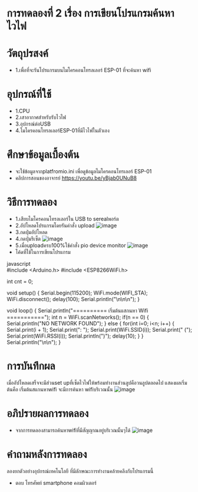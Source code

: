 # การทดลองที่ 2 เรื่อง การเขียนโปรแกรมค้นหาไวไฟ

# วัตถุปรสงค์
* 1.เพื่อที่จะรันโปรแกรมบนไมโครคอนโทรลเลอร์ ESP-01 ที่จะค้นหา wifi

# อุปกรณ์ที่ใช้
* 1.CPU
* 2.เสาอากาศสำหรับรับไวไฟ
* 3.อุปกรณ์ต่อUSB
* 4.ไมโครคอนโทรลเลอร์ESP-01ที่มีไวไฟในตัวเอง

# ศึกษาข้อมูลเบื้องต้น
* จะใช้ข้อมูลจากplatfromio.ini เพื่อดูข้อมูลไมโครคอนโทรเลอร์ ESP-01
* คลิปการสอนของอาจารย์ https://youtu.be/yBjab0UNuB8

# วิธีการทดลอง
* 1.เสียบไมโครคอนโทรลเลอร์ใน USB to serealพอร์ต
* 2.อัปโหลดโปรแกรมโดยรันคำสั่ง upload
 ![image](https://user-images.githubusercontent.com/80879678/112092429-0c3e5b80-8bca-11eb-9138-49a05fa33128.jpg)
* 3.กดปุ่มอัปโหลด
* 4.กดปุ่มรีเซ็ต
 ![image](https://user-images.githubusercontent.com/80879678/112092578-62ab9a00-8bca-11eb-853f-540fc48be65c.jpg)
* 5.เมื่อuploadครบ100%ใช้คำสั่ง pio device monitor
 ![image](https://user-images.githubusercontent.com/80879678/112092640-8242c280-8bca-11eb-8907-0a1be8c000f2.jpg)
 * โค้ดที่ใช้ในการเขียนโปรแกรม
 
javascript   
#include <Arduino.h>
#include <ESP8266WiFi.h>

int cnt = 0;

void setup()
{
 Serial.begin(115200);
 WiFi.mode(WIFI_STA);
 WiFi.disconnect();
 delay(100);
 Serial.println("\n\n\n");
}

void loop()
{
 Serial.println("========== เริ่มต้นแสกนหา Wifi ===========");
 int n = WiFi.scanNetworks();
 if(n == 0) {
  Serial.println("NO NETWORK FOUND");
 } else {
  for(int i=0; i<n; i++) {
   Serial.print(i + 1);
   Serial.print(": ");
   Serial.print(WiFi.SSID(i));
   Serial.print(" (");
   Serial.print(WiFi.RSSI(i));
   Serial.println(")");
   delay(10);
  }
 }
 Serial.println("\n\n");
}
  

# การบันทึกผล
เมื่ออัปโหลดเสร็จจะมีส่วนset upที่เซ็ตไวไฟให้พร้อมทำงานส่วนลูปคือวนลูปตลอดไป
แสดงผลเริ่มต้นคือ เริ่มต้นสแกนหาwifi
จะมีการค้นหา wifiบริเวณนั้น
![image](https://user-images.githubusercontent.com/80879678/112092782-ca61e500-8bca-11eb-94f7-4198a18f1636.jpg)

# อภิปรายผลการทดลอง
* จากการทดลองสามารถค้นหาwifiที่มีสัญญาณอยู่บริเวณนั้นๆได้
![image](https://user-images.githubusercontent.com/80879678/112092782-ca61e500-8bca-11eb-94f7-4198a18f1636.jpg)


# คำถามหลังการทดลอง
  ลองยกตัวอย่างอุปกรณ์เทคโนโลยี ที่มีลักษณะการทำงานคล้ายคลึงกับโปรแกรมนี้
- ตอบ โทรศัพท์ smartphone คอมผิวเตอร์
